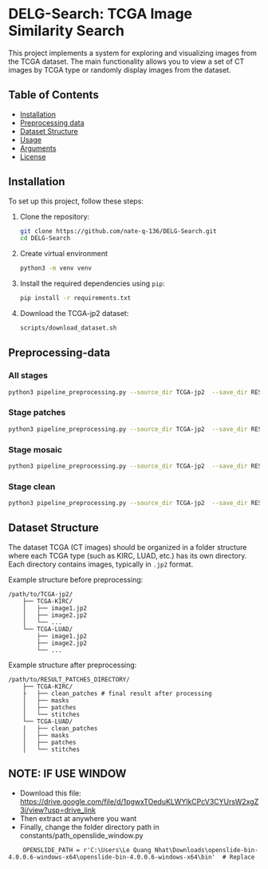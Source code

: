 
# DELG-Search: TCGA Image Similarity Search

This project implements a system for exploring and visualizing images from the TCGA dataset. The main functionality allows you to view a set of CT images by TCGA type or randomly display images from the dataset.

## Table of Contents

- [Installation](#installation)
- [Preprocessing data](#Preprocessing-data)
- [Dataset Structure](#dataset-structure)
- [Usage](#usage)
- [Arguments](#arguments)
- [License](#license)


## Installation
To set up this project, follow these steps:

1. Clone the repository:
    ```bash
    git clone https://github.com/nate-q-136/DELG-Search.git
    cd DELG-Search
    ```

2. Create virtual environment
    ```bash
    python3 -m venv venv
    ```
3. Install the required dependencies using `pip`:
    ```bash
    pip install -r requirements.txt
    ```
4. Download the TCGA-jp2 dataset:
    ```bash
    scripts/download_dataset.sh
    ```

## Preprocessing-data 
### All stages
```bash
python3 pipeline_preprocessing.py --source_dir TCGA-jp2  --save_dir RESULT_PATCHES_DIRECTORY
```

### Stage patches
```bash
python3 pipeline_preprocessing.py --source_dir TCGA-jp2  --save_dir RESULT_PATCHES_DIRECTORY --upload_drive --stage "patches"
```
### Stage mosaic
```bash
python3 pipeline_preprocessing.py --source_dir TCGA-jp2  --save_dir RESULT_PATCHES_DIRECTORY --upload_drive --stage "mosaic"
```
### Stage clean
```bash
python3 pipeline_preprocessing.py --source_dir TCGA-jp2  --save_dir RESULT_PATCHES_DIRECTORY --upload_drive --stage "clean"
```


## Dataset Structure

The dataset TCGA (CT images) should be organized in a folder structure where each TCGA type (such as KIRC, LUAD, etc.) has its own directory. Each directory contains images, typically in `.jp2` format.

Example structure before preprocessing:

```
/path/to/TCGA-jp2/
    ├── TCGA-KIRC/
    │   ├── image1.jp2
    │   ├── image2.jp2
    │   └── ...
    └── TCGA-LUAD/
        ├── image1.jp2
        ├── image2.jp2
        └── ...
```

Example structure after preprocessing:

```
/path/to/RESULT_PATCHES_DIRECTORY/
    ├── TCGA-KIRC/
    ├   ├── clean_patches # final result after processing
    │   ├── masks
    │   ├── patches
    │   └── stitches
    └── TCGA-LUAD/
    |   ├── clean_patches
    │   ├── masks
    │   ├── patches
    │   └── stitches
```

## NOTE: IF USE WINDOW
- Download this file: https://drive.google.com/file/d/1pgwxTOeduKLWYlkCPcV3CYUrsW2xgZ3i/view?usp=drive_link
- Then extract at anywhere you want
- Finally, change the folder directory path in constants/path_openslide_window.py
```
    OPENSLIDE_PATH = r'C:\Users\Le Quang Nhat\Downloads\openslide-bin-4.0.0.6-windows-x64\openslide-bin-4.0.0.6-windows-x64\bin'  # Replace 
```